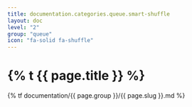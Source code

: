 ```yaml
---
title: documentation.categories.queue.smart-shuffle
layout: doc
level: "2"
group: "queue"
icon: "fa-solid fa-shuffle"
---
```


# {% t {{ page.title }} %}

{% tf documentation/{{ page.group }}/{{ page.slug }}.md %}
